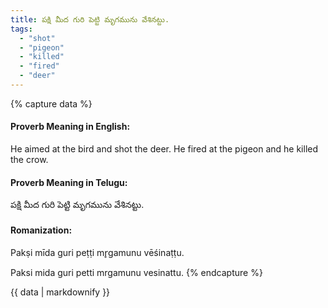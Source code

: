 ```yaml
---
title: పక్షి మీద గురి పెట్టి మృగమును వేశినట్టు.
tags:
  - "shot"
  - "pigeon"
  - "killed"
  - "fired"
  - "deer"
---
```


{% capture data %}
#### Proverb Meaning in English:
He aimed at the bird and shot the deer.
He fired at the pigeon and he killed the crow.

#### Proverb Meaning in Telugu:
పక్షి మీద గురి పెట్టి మృగమును వేశినట్టు.

#### Romanization:
Pakṣi mīda guri peṭṭi mr̥gamunu vēśinaṭṭu.

Paksi mida guri petti mrgamunu vesinattu.
{% endcapture %}

{{ data | markdownify }}

